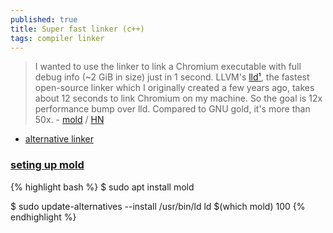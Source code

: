 ```yaml
---
published: true
title: Super fast linker (c++)
tags: compiler linker
---
```

> I wanted to use the linker to link a Chromium executable with full debug info (~2 GiB in size) just in 1 second. LLVM's [lld](https://news.ycombinator.com/item?id=13670458)[¹](https://lld.llvm.org/), the fastest open-source linker which I originally created a few years ago, takes about 12 seconds to link Chromium on my machine. So the goal is 12x performance bump over lld. Compared to GNU gold, it's more than 50x. - [mold](https://github.com/rui314/mold) / [HN](https://news.ycombinator.com/item?id=26233244)

- [alternative linker]()

### [seting up mold](https://chatgpt.com/share/67b4ec70-7164-800d-b0e5-15c374172817)

{% highlight bash %}
$ sudo apt install mold

$ sudo update-alternatives --install /usr/bin/ld ld $(which mold) 100
{% endhighlight %}